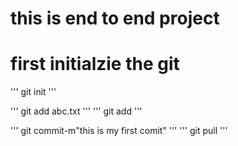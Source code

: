# this is end to end project


# first initialzie the git
'''
git init
'''

'''
git add abc.txt
'''
'''
git add
'''

'''
git commit-m"this is my first comit"
'''
'''
git pull
'''